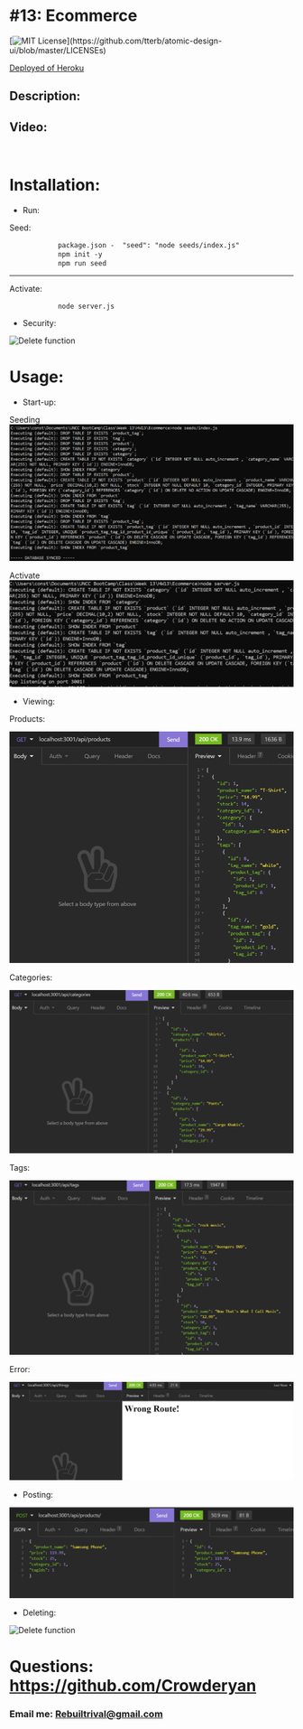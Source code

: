 # #13: Ecommerce

[![MIT License](https://img.shields.io/apm/l/atomic-design-ui.svg?)](https://github.com/tterb/atomic-design-ui/blob/master/LICENSEs)

<a href="https://git.heroku.com/ecommerce-rr.git">Deployed of Heroku</a>

## Description:

## Video:

<br>

# Installation:

- Run:

Seed:

                package.json -  "seed": "node seeds/index.js"
                npm init -y
                npm run seed

---

Activate:

                node server.js

- Security:

![Delete function](./images/secure.png)

# Usage:

- Start-up:

Seeding
![Start](./images/seeding.png)

Activate
![Start](./images/listening.png)

- Viewing:

Products:

![View Products](./images/products.png)

Categories:

![View Categories](./images/categories.png)

Tags:

![View Tags](./images/tags.png)

Error:

![View Error](./images/error.png)

- Posting:

![Post function](./images/post-products.png)

- Deleting:

![Delete function](./images/delete.png)

# Questions: https://github.com/Crowderyan

### Email me: <a href="mailto:Rebuiltrival@gmail.com" hspace="20">Rebuiltrival@gmail.com</a>
